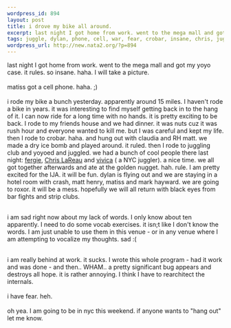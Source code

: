 ```yaml
--- 
wordpress_id: 894
layout: post
title: i drove my bike all around.
excerpt: last night I got home from work. went to the mega mall and got my yoyo case. it rules. so insane. haha. I will take a picture. matiss got a cell phone. haha. ;) i rode my bike a bunch yesterday. apparently around 15 miles. I haven't rode a bike in years. it was interesting to find myself getting back in to the hang of it. I can now ride for a long time with no hands. it is pr...
tags: juggle, dylan, phone, cell, war, fear, crobar, insane, chris, juggling, matiss, nyc
wordpress_url: http://new.nata2.org/?p=894
---
```

last night I got home from work. went to the mega mall and got my yoyo case. it rules. so insane. haha. I will take a picture. <br/><br/>matiss got a cell phone. haha. ;) <br/><br/>i rode my bike a bunch yesterday. apparently around 15 miles. I haven't rode a bike in years. it was interesting to find myself getting back in to the hang of it. I can now ride for a long time with no hands. it is pretty exciting to be back. I rode to my friends house and we had dinner. it was nuts cuz it was rush hour and everyone wanted to kill me. but I was careful and kept my life. then I rode to crobar. haha. and hung out with claudia and RH matt. we made a dry ice bomb and played around. it ruled. then I rode to juggling club and yoyoed and juggled. we had a bunch of cool people there last night: <a href="http://www.fergieprops.com/">fergie</a>, <a href="http://incoasterpaedia.com/">Chris LaReau</a> and <a href="http://www.aetv.com/tv/shows/house_of_dreams/profiles/viveca.jsp">vivica</a> ( a NYC juggler). a nice time. we all got together afterwards and ate at the golden nugget. hah. rule. I am pretty excited for the IJA. it will be fun. dylan is flying out and we are staying in a hotel room with crash, matt henry, matiss and mark hayward. we are going to roxor. it will be a mess. hopefully we will all return with black eyes from bar fights and strip clubs. <br/><br/>

i am sad right now about my lack of words. I only know about ten apparently. I need to do some vocab exercises. it isn;t like I don't know the words. I am just unable to use them in this venue - or in any venue where I am attempting to vocalize my thoughts. sad :( <br/><br/>

i am really behind at work. it sucks. I wrote this whole program - had it work and was done - and then.. WHAM.. a pretty significant bug appears and destroys all hope. it is rather annoying. I think I have to rearchitect the internals. <br/><br/>i have fear. heh. <br/><br/>oh yea. I am going to be in nyc this weekend. if anyone wants to "hang out" let me know. 
